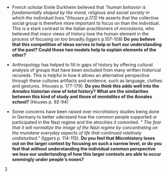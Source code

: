 -   French scholar Emile Durkheim believed that *"human behavior is fundamentally shaped by the moral, religious and social society in which the individual lives."(Houses p.173)* He asserts that the collective social group is therefore more important to focus on than the individual. This is a stark contrast to the Italian practitioners of *microstoria*, who believed that maco views of history lose the human element in the process of focusing on too broadly.(Iggers p.107-108) **Do you believe that this competition of ideas serves to help or hurt our understanding of the past? Could these two models help to explain elements of the other?**

-  Anthropology has helped to fill in gaps of history by offering cultural analysis of groups that have been excluded from many written historical recoreds. This is helpful in how it allows an alternative perspective through these cultures artifacts and evidence, such as language, clothes and gestures. (Houses p. 177-179). **Do you think this adds well into the *Annales* historian view of *total history*? What are the similarities between this kind of study and those of *mentalites* of the Annales school?** (Houses p. 92-94)

-  Some concerns have been raised over microhistory studies being done in Germany to better uderstand how the common people supported or participated in the Nazi regime and the atrocities it commited. *" The fear that it will normalize the image of the Nazi regime by concentrating on the mundane everyday aspects of life that continued relatively undisturbed."* (Iggers p. 114-115). **Do you feel that Microhistory loses out on the larger context by focusing on such a narrow level, or do you feel that without understanding the individual common perspective we lose our undertsnding of how this larger contexts are able to occur seemingly under people's noses?**

2
